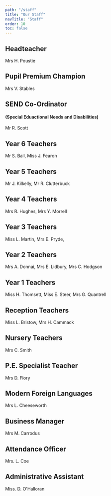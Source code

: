 ```yaml
---
path: "/staff"
title: "Our Staff"
navTitle: "Staff"
order: 10
toc: false
---
```


## Headteacher

Mrs H. Poustie

## Pupil Premium Champion

Mrs V. Stables

## SEND Co-Ordinator
#### (Special Eduactional Needs and Disabilities)

Mr R. Scott

## Year 6 Teachers

Mr S. Ball, Miss J. Fearon

## Year 5 Teachers

Mr J. Kilkelly, Mr R. Clutterbuck

## Year 4 Teachers

Mrs R. Hughes, Mrs Y. Morrell

## Year 3 Teachers

Miss L. Martin, Mrs E. Pryde,

## Year 2 Teachers

Mrs A. Donnai, Mrs E. Lidbury, Mrs C. Hodgson

## Year 1 Teachers

Miss H. Thomsett, Miss E. Steer, Mrs G. Quantrell

## Reception Teachers

Miss L. Bristow, Mrs H. Cammack

## Nursery Teachers

Mrs C. Smith

## P.E. Specialist Teacher

Mrs D. Flory

## Modern Foreign Languages

Mrs L. Cheeseworth

## Business Manager

Mrs M. Carrodus

## Attendance Officer

Mrs. L. Coe

## Administrative Assistant

Miss. D. O'Halloran